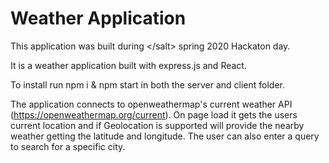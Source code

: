 # Weather Application

This application was built during &#60;/salt&#62; spring 2020 Hackaton day. 

It is a weather application built with express.js and React. 

To install run npm i & npm start in both the server and client folder. 

The application connects to openweathermap's current weather API (https://openweathermap.org/current). On page load it gets the users current location and if Geolocation is supported will provide the nearby weather getting the latitude and longitude. The user can also enter a query to search for a specific city.
